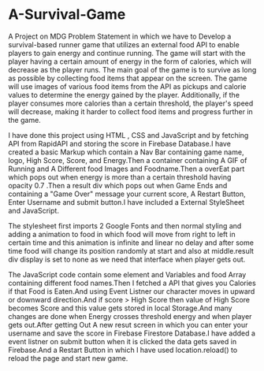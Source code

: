# A-Survival-Game

A Project on MDG Problem Statement in which we have to Develop a survival-based runner game that utilizes an external food API to enable players to gain energy and continue running. The game will start with the player having a certain amount of energy in the form of calories, which will decrease as the player runs. The main goal of the game is to survive as long as possible by collecting food items that appear on the screen. The game will use images of various food items from the API as pickups and calorie values to determine the energy gained by the player. Additionally, if the player consumes more calories than a certain threshold, the player's speed will decrease, making it harder to collect food items and progress further in the game.

I have done this project using HTML , CSS and JavaScript and by fetching API from RapidAPI and storing the score in Firebase Database.I have created a basic Markup which contain a Nav Bar containing  game name, logo, High Score, Score, and Energy.Then a container containing A GIF of Running and A Different food Images and Foodname.Then a overEat part which pops out when energy is more than a certain threshold having opacity 0.7 .Then a result div which pops out when Game Ends and containing a "Game Over" message your current score, A Restart Button, Enter Username and submit button.I have included a External StyleSheet and JavaScript.

The stylesheet first imports 2 Google Fonts and then normal styling and adding a animation to food in which food will move from right to left in certain time and this animation is infinite and linear no delay and after some time food will change its position randomly at start and also at middle.result div display is set to none as we need that interface when player gets out.

The JavaScript code contain some element and Variables and food Array containing different food names.Then I fetched a API that gives you Calories if that Food is Eaten.And using Event Listner our character moves in upward or downward direction.And if score > High Score then value of High Score becomes Score and this value gets stored in local Storage.And many changes are done when Energy crosses threshold energy and when player gets out.After getting Out A new resut screen in which you can enter your username and save the score in Firebase Firestore Database.I have added a event listner on submit button when it is clicked the data gets saved in Firebase.And a Restart Button in which I have used location.reload() to reload the page and start new game.
